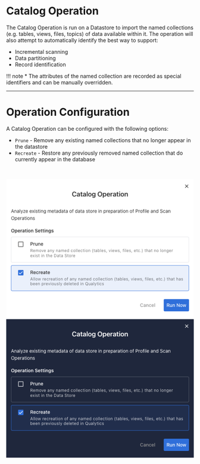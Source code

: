 # Catalog Operation

The Catalog Operation is run on a Datastore to import the named collections (e.g. tables, views, files, topics) of data available within it. The operation will also attempt to automatically identify the best way to support:

* Incremental scanning
* Data partitioning
* Record identification

!!! note
    * The attributes of the named collection are recorded as special identifiers and can be manually overridden.

---
# Operation Configuration


A Catalog Operation can be configured with the following options:

* `Prune` - Remove any existing named collections that no longer appear in the datastore
* `Recreate` - Restore any previously removed named collection that do currently appear in the database
<br>

![Screenshot](../assets/operations/operation-catalog-light.png#only-light)
![Screenshot](../assets/operations/operation-catalog-dark.png#only-dark)